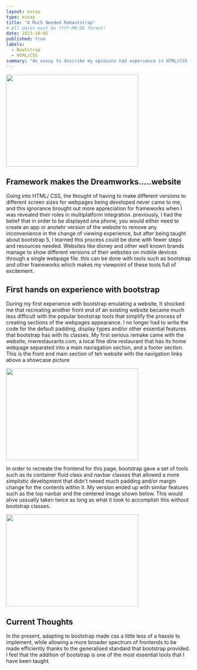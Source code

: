 ```yaml
---
layout: essay
type: essay
title: "A Much Needed Rebootstrap"
# All dates must be YYYY-MM-DD format!
date: 2023-10-05
published: true
labels:
  - Bootstrap
  - HTML/CSS
summary: "An essay to describe my opinions nad experience in HTML/CSS frameworks like bootstrap, etc."
---
```

<img width="360px" height="250px" src="../img/essay-img/bstrap.png" class="img-thumbnail" >

## Framework makes the Dreamworks.....website

Going into HTML/ CSS, the thought of having to make different versions to different screen sizes for webpages being developed never came to me, and this ignorance brought out more appreciation for frameworks when I was revealed their roles in multiplatform integration. previously, I had the belief that in order to be displayed ona phone, you would either need to create an app or anotehr version of the website to remove any inconvenience in the change of viewing experience, but after being taught about bootstrap 5, I learned this process could be done with fewer steps and resources needed. Websites like disney and other well known brands manage to show different versions of their websites on mobile devices through a single webpage file. this can be done with tools such as bootstrap and other frameworks which makes my viewpoint of these tools full of excitement.

## First hands on experience with bootstrap
During my first experience with bootstrap emulating a website, It shocked me that recreating another front end of an existing website became much less difficult with the popular bootstrap tools that simplify the process of creating sections of the webpages appearance. I no longer had to write the code for the default padding, display types and/or other essential features that bootstrap has with its classes. My first serious remake came with the website, mwrestaurants.com, a local fine dine restaurant that has its home webpage separated into a main naviagation section, and a footer section.
This is the front end main section of teh website with the navigation links above a showcase picture

<img width="360px" height="250px" src="../img/essay-img/mwr_screen.png" class="img-thumbnail" >

In order to recreate the frontend for this page, bootstrap gave a set of tools such as its container fluid class and  navbar classes that allowed a more simplistic development that didn't neeed much padding and/or margin change for the contents within it. My version ended up with similar features such as the top navbar and the centered image shown below. This would ahve ussually taken twice as long as what it took to accomplish this without bootstrap classes.

<img width="360px" height="250px" src="../img/essay-img/mprpic.png" class="img-thumbnail" >

## Current Thoughts

In the present, adapting to bootstrap made css a little less of a hassle to implement, while allowing a more broader spectrum of frontends to be made efficiently thanks to the generalised standard that bootstrap provided. I feel that the addition of bootstrap is one of the most essential tools that I have been taught.
